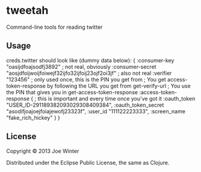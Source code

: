 # tweetah

Command-line tools for reading twitter

## Usage

creds.twitter should look like (dummy data below):
{
 :consumer-key "oasijdfoajsodfj3892" ; not real, obviously
 :consumer-secret "aosjdfoijwoijfoiwejf32ijfo32ijfoij23ojf2oi3jf" ; also not real
 :verifier "123456" ; only used once, this is the PIN you get from 
 ; You get access-token-response by following the URL you get from get-verify-url
 ; You use the PIN that gives you in get-access-token-response
 :access-token-response { ; this is important and every time once you've got it
                         :oauth_token "USER_ID-291189382093029308409384",
                         :oauth_token_secret "asodifjoajoejfoiajewofj23323f",
                         :user_id "111122223333",
                         :screen_name "fake_rich_hickey"
                         }
 }



## License

Copyright © 2013 Joe Winter

Distributed under the Eclipse Public License, the same as Clojure.
